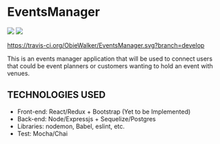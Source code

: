 # EventsManager
<a href="https://codeclimate.com/github/codeclimate/codeclimate/maintainability"><img src="https://api.codeclimate.com/v1/badges/a99a88d28ad37a79dbf6/maintainability" /></a>
<a href="https://codeclimate.com/github/codeclimate/codeclimate/test_coverage"><img src="https://api.codeclimate.com/v1/badges/a99a88d28ad37a79dbf6/test_coverage" /></a>

https://travis-ci.org/ObieWalker/EventsManager.svg?branch=develop

This is an events manager application that will be used to connect users that could be event planners or customers wanting to hold an event with venues.

## TECHNOLOGIES USED

  * Front-end: React/Redux + Bootstrap (Yet to be Implemented)
  * Back-end: Node/Expressjs + Sequelize/Postgres
  * Libraries: nodemon, Babel, eslint, etc.
  * Test: Mocha/Chai
